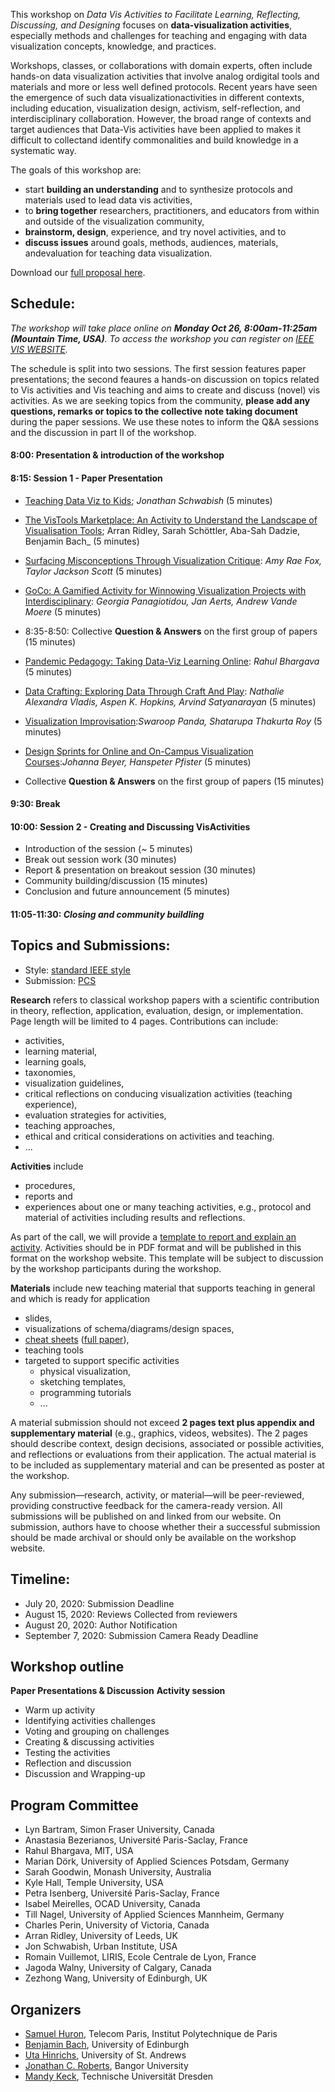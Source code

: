 This workshop on _Data Vis Activities to Facilitate Learning, Reflecting, Discussing, and Designing_ focuses on __data-visualization activities__, especially methods and challenges for teaching and engaging with data visualization concepts, knowledge, and practices. 

Workshops, classes, or collaborations with domain experts, often include hands-on data visualization activities that involve analog ordigital tools and materials and more or less well defined protocols. Recent years have seen the emergence of such data visualizationactivities in different contexts, including education, visualization design, activism, self-reflection, and interdisciplinary collaboration. However, the  broad  range of contexts and  target audiences that Data-Vis activities have been applied to makes it difficult to collectand identify commonalities and build knowledge in a systematic way. 

The goals of this workshop are:

* start __building an understanding__ and to synthesize protocols and materials used to lead data vis activities,
* to __bring together__ researchers, practitioners, and educators from within and outside of the visualization community,
* __brainstorm, design__, experience, and try novel activities, and to 
* __discuss issues__ around goals, methods, audiences, materials, andevaluation for teaching data visualization.

Download our [full proposal here](VIS2020_Teaching_Workshop.pdf).

## Schedule:

_The workshop will take place online on __Monday Oct 26, 8:00am-11:25am (Mountain Time, USA)__. To access the workshop you can register on [IEEE VIS WEBSITE](http://ieeevis.org/year/2020/info/registration/conference-registration)._

The schedule is split into two sessions. The first session features paper presentations; the second feaures a hands-on discussion on topics related to Vis activities and Vis teaching and aims to create and discuss (novel) vis activities. As we are seeking topics from the community, __please add any questions, remarks or topics to the collective note taking document__ during the paper sessions. We use these notes to inform the Q&A sessions and the discussion in part II of the workshop.

#### 8:00: __Presentation & introduction of the workshop__

#### 8:15: __Session 1 - Paper Presentation__
* [Teaching Data Viz to Kids](papers/7405-Schwabish-Jonathan.pdf); _Jonathan Schwabish_ (5 minutes)
* [The VisTools Marketplace: An Activity to Understand the Landscape of Visualisation Tools](papers/1412-Ridley-Arran.pdf); Arran Ridley, Sarah Schöttler, Aba-Sah Dadzie, Benjamin Bach_ (5 minutes)
* [Surfacing Misconceptions Through Visualization Critique](papers/2156-Fox-Amy.pdf): _Amy Rae Fox, Taylor Jackson Scott_ (5 minutes)
* [GoCo: A Gamified Activity for Winnowing Visualization Projects with Interdisciplinary](papers/2154-Panagiotidou-Georgia.pdf): _Georgia Panagiotidou, Jan Aerts, Andrew Vande Moere_ (5 minutes)
* 8:35-8:50: Collective __Question & Answers__ on the first group of  papers (15 minutes) 
  
* [Pandemic Pedagogy: Taking Data-Viz Learning Online](papers/2067-Bhargava-Rahul.pdf): _Rahul Bhargava_ (5 minutes)
* [Data Crafting: Exploring Data Through Craft And Play](papers/3670-Hopkins-Aspen-1column.pdf): _Nathalie Alexandra Vladis, Aspen K. Hopkins, Arvind Satyanarayan_ (5 minutes) 
*  [Visualization Improvisation](papers/vis20s-sub3029-cam-i26-footer.pdf):_Swaroop Panda, Shatarupa Thakurta Roy_ (5 minutes)
*  [Design Sprints for Online and On-Campus Visualization Courses](papers/9456-Beyer-Johanna.pdf):_Johanna Beyer, Hanspeter Pfister_ (5 minutes)
* Collective __Question & Answers__ on the first group of  papers (15 minutes)

#### 9:30: __Break__
#### 10:00: __Session 2 - Creating and Discussing VisActivities__
* Introduction of the session			(~ 5 minutes)
* Break out session work 			    (30 minutes) 
* Report & presentation on breakout session 	(30 minutes)
* Community building/discussion		(15 minutes)
* Conclusion and future announcement 	(5 minutes)
#### 11:05-11:30: _Closing and community buildling_
 

## Topics and Submissions: 

* Style: [standard IEEE style](http://vgtc.org/publications/journal)
* Submission: [PCS](https://new.precisionconference.com)

__Research__ refers to classical workshop papers with a scientific contribution in theory, reflection, application, evaluation, design, or implementation. Page length will be limited to 4 pages. Contributions can include: 
* activities, 
* learning material,
* learning goals,
* taxonomies,
* visualization guidelines,
* critical reflections on conducing visualization activities (teaching experience),
* evaluation strategies for activities, 
* teaching approaches, 
* ethical and critical considerations on activities and teaching.
* ...

__Activities__ include 
* procedures, 
* reports and 
* experiences about one or many teaching activities, e.g., protocol and material of activities including results and reflections. 


As part of the call, we will provide a [template to report and explain an activity](activity-template). Activities should be in PDF format and will be published in this format on the workshop website. This template will be subject to discussion by the workshop participants during the workshop.

__Materials__ include new teaching material that supports teaching in general and which is ready for application 
* slides, 
* visualizations of schema/diagrams/design spaces, 
* [cheat sheets](http://visualizationcheatsheets.github.io) ([full paper](https://visualizationcheatsheets.github.io/Wang2020cheatsheets.pdf)), 
* teaching tools
* targeted to support specific activities 
  * physical visualization, 
  * sketching templates, 
  * programming tutorials
  * ... 
  

A material submission should not exceed __2 pages text plus appendix and supplementary material__ (e.g., graphics, videos, websites). The 2 pages should describe context, design decisions, associated or possible activities, and reflections or evaluations from their application. The actual material is to be included as supplementary material and can be presented as poster at the workshop.

Any submission—research, activity, or material—will be peer-reviewed, providing constructive feedback for the camera-ready version. All submissions will be published on and linked from our website. On submission, authors have to choose whether their a successful submission should be made archival or should only be available on the workshop website.

## Timeline:

* July 20, 2020: Submission Deadline
* August 15, 2020: Reviews Collected from reviewers
* August 20, 2020: Author Notification
* September 7, 2020: Submission Camera Ready Deadline

## Workshop outline

__Paper Presentations & Discussion__
__Activity session__ 
* Warm up activity
* Identifying activities challenges
* Voting and grouping on challenges
* Creating & discussing activities
* Testing the activities
* Reflection and discussion
* Discussion and Wrapping-up

## Program Committee

* Lyn Bartram, Simon Fraser University, Canada
* Anastasia Bezerianos, Université Paris-Saclay, France
* Rahul Bhargava, MIT, USA
* Marian Dörk, University of Applied Sciences Potsdam, Germany
* Sarah Goodwin, Monash University, Australia
* Kyle Hall, Temple University, USA
* Petra Isenberg, Université Paris-Saclay, France
* Isabel Meirelles, OCAD University, Canada
* Till Nagel, University of Applied Sciences Mannheim, Germany
* Charles Perin, University of Victoria, Canada
* Arran Ridley, University of Leeds, UK
* Jon Schwabish, Urban Institute, USA
* Romain Vuillemot, LIRIS, Ecole Centrale de Lyon, France
* Jagoda Walny, University of Calgary, Canada
* Zezhong Wang, University of Edinburgh, UK

## Organizers

* [Samuel Huron](https://perso.telecom-paristech.fr/shuron/#!index.md), Telecom Paris, Institut Polytechnique de Paris
* [Benjamin Bach](http://benjbach.me), University of Edinburgh 
* [Uta Hinrichs](http://utahinrichs.de), University of St. Andrews
* [Jonathan C. Roberts](https://www.bangor.ac.uk/computer-science-and-electronic-engineering/staff/jonathan-roberts/en), Bangor University
* [Mandy Keck](http://www.visual-search.org), Technische Universität Dresden





